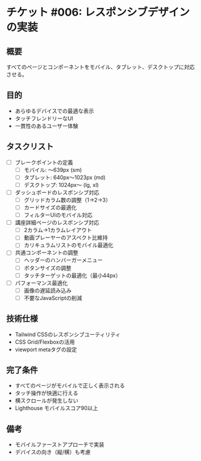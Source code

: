 # チケット #006: レスポンシブデザインの実装

## 概要
すべてのページとコンポーネントをモバイル、タブレット、デスクトップに対応させる。

## 目的
- あらゆるデバイスでの最適な表示
- タッチフレンドリーなUI
- 一貫性のあるユーザー体験

## タスクリスト

- [ ] ブレークポイントの定義
  - [ ] モバイル: 〜639px (sm)
  - [ ] タブレット: 640px〜1023px (md)
  - [ ] デスクトップ: 1024px〜 (lg, xl)

- [ ] ダッシュボードのレスポンシブ対応
  - [ ] グリッドカラム数の調整（1→2→3）
  - [ ] カードサイズの最適化
  - [ ] フィルターUIのモバイル対応

- [ ] 講座詳細ページのレスポンシブ対応
  - [ ] 2カラム→1カラムレイアウト
  - [ ] 動画プレーヤーのアスペクト比維持
  - [ ] カリキュラムリストのモバイル最適化

- [ ] 共通コンポーネントの調整
  - [ ] ヘッダーのハンバーガーメニュー
  - [ ] ボタンサイズの調整
  - [ ] タッチターゲットの最適化（最小44px）

- [ ] パフォーマンス最適化
  - [ ] 画像の遅延読み込み
  - [ ] 不要なJavaScriptの削減

## 技術仕様
- Tailwind CSSのレスポンシブユーティリティ
- CSS Grid/Flexboxの活用
- viewport metaタグの設定

## 完了条件
- すべてのページがモバイルで正しく表示される
- タッチ操作が快適に行える
- 横スクロールが発生しない
- Lighthouse モバイルスコア90以上

## 備考
- モバイルファーストアプローチで実装
- デバイスの向き（縦/横）も考慮